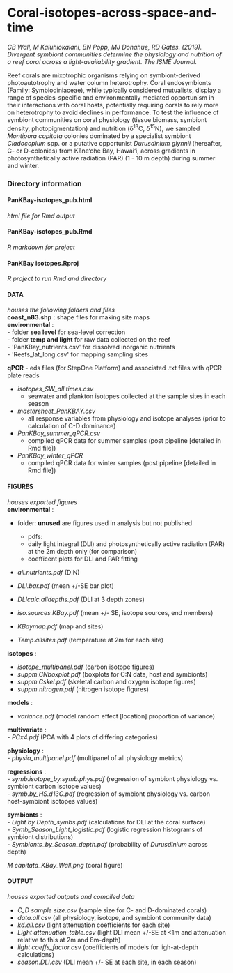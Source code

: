 # Coral-isotopes-across-space-and-time  
  
*CB Wall, M Kaluhiokalani, BN Popp, MJ Donahue, RD Gates. (2019). Divergent symbiont communities determine the physiology and nutrition of a reef coral across a light-availability gradient. The ISME Journal.* 
  
Reef corals are mixotrophic organisms relying on symbiont-derived photoautotrophy and water column heterotrophy. Coral endosymbionts (Family: Symbiodiniaceae), while typically considered mutualists, display a range of species-specific and environmentally mediated opportunism in their interactions with coral hosts, potentially requiring corals to rely more on heterotrophy to avoid declines in performance. To test the influence of symbiont communities on coral physiology (tissue biomass, symbiont density, photopigmentation) and nutrition (δ<sup>13</sup>C, δ<sup>15</sup>N), we sampled *Montipora capitata* colonies dominated by a specialist symbiont *Cladocopium* spp. or a putative opportunist *Durusdinium glynnii* (hereafter, C- or D-colonies) from Kāne‘ohe Bay, Hawai‘i, across gradients in photosynthetically active radiation (PAR) (1 - 10 m depth) during summer and winter.
  
  
### Directory information   
  
#### PanKBay-isotopes_pub.html  
*html file for Rmd output*  
  
#### PanKBay-isotopes_pub.Rmd  
*R markdown for project*  
  
#### PanKBay isotopes.Rproj  
*R project to run Rmd and directory*  
  
#### DATA 
*houses the following folders and files*  
 **coast_n83.shp** : shape files for making site maps  
 **environmental** :  
    - folder **sea level** for sea-level correction  
    - folder **temp and light** for raw data collected on the reef  
    - 'PanKBay_nutrients.csv' for dissolved inorganic nutrients  
    - 'Reefs_lat_long.csv' for mapping sampling sites  
     
 **qPCR**
    - eds files (for StepOne Platform) and associated .txt files with qPCR plate reads  
  - *isotopes_SW_all times.csv*  
    - seawater and plankton isotopes collected at the sample sites in each season  
  - *mastersheet_PanKBAY.csv*  
    - all response variables from physiology and isotope analyses (prior to calculation of C-D dominance)  
  - *PanKBay_summer_qPCR.csv*  
    - compiled qPCR data for summer samples (post pipeline [detailed in Rmd file])  
  - *PanKBay_winter_qPCR*  
    - compiled qPCR data for winter samples (post pipeline [detailed in Rmd file])  
     
#### FIGURES  
*houses exported figures*  
**environmental** :  
  - folder: **unused** are figures used in analysis but not published  
      - pdfs:  
       - daily light integral (DLI) and photosynthetically active radiation (PAR) at the 2m depth only (for comparison)  
       - coefficent plots for DLI and PAR fitting  
          
  - *all.nutrients.pdf* (DIN)  
  - *DLI.bar.pdf* (mean +/-SE bar plot)  
  - *DLIcalc.alldepths.pdf* (DLI at 3 depth zones)  
  - *iso.sources.KBay.pdf* (mean +/- SE, isotope sources, end members)  
  - *KBaymap.pdf* (map and sites)  
  - *Temp.allsites.pdf* (temperature at 2m for each site)  
   
 **isotopes** :  
  - *isotope_multipanel.pdf* (carbon isotope figures)  
  - *suppm.CNboxplot.pdf* (boxplots for C:N data, host and symbionts)  
  - *suppm.Cskel.pdf* (skeletal carbon and oxygen isotope figures)  
  - *suppm.nitrogen.pdf* (nitrogen isotope figures)  
    
 **models** :  
  - *variance.pdf* (model random effect [location] proportion of variance)  
    
 **multivariate** :  
    - *PCx4.pdf* (PCA with 4 plots of differing categories)  
   
 **physiology** :   
    - *physio_multipanel.pdf* (multipanel of all physiology metrics)  
    
 **regressions** :  
    - *symb.isotope_by.symb.phys.pdf* (regression of symbiont physiology vs. symbiont carbon isotope values)  
    - *symb.by_HS.d13C.pdf* (regression of symbiont physiology vs. carbon host-symbiont isotopes values)  
    
  **symbionts** :  
    - *Light by Depth_symbs.pdf* (calculations for DLI at the coral surface)  
    - *Symb_Season_Light_logistic.pdf* (logistic regression histograms of symbiont distributions)  
    - *Symbionts_by_Season_depth.pdf* (probability of *Durusdinium* across depth)  
      
  *M capitata_KBay_Wall.png* (coral figure)

#### OUTPUT 
*houses exported outputs and compiled data*
   - *C_D sample size.csv* (sample size for C- and D-dominated corals)  
   - *data.all.csv* (all physiology, isotope, and symbiont community data)  
   - *kd.all.csv* (light attenuation coefficients for each site)  
   - *Light attenuation_table.csv* (light DLI mean +/-SE at <1m and attenuation relative to this at 2m and 8m-depth)  
   - *light coeffs_factor.csv* (coefficients of models for ligh-at-depth calculations)  
   - *season.DLI.csv* (DLI mean +/- SE at each site, in each season)  
   
   
   
 
